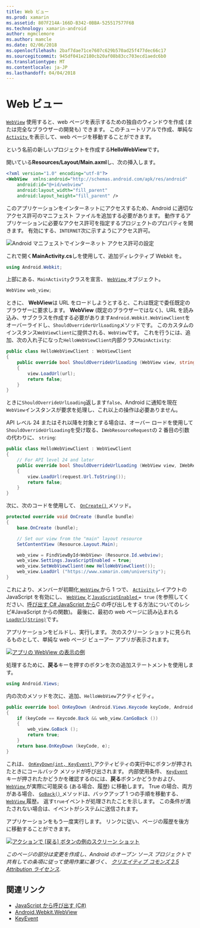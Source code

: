```yaml
---
title: Web ビュー
ms.prod: xamarin
ms.assetid: 807F214A-166D-B342-0BBA-525517577F6B
ms.technology: xamarin-android
author: mgmclemore
ms.author: mamcle
ms.date: 02/06/2018
ms.openlocfilehash: 2baf7dae71ce7607c629b570ad25f477dec66c17
ms.sourcegitcommit: 945df041e2180cb20af08b83cc703ecd1aedc6b0
ms.translationtype: MT
ms.contentlocale: ja-JP
ms.lasthandoff: 04/04/2018
---
```

# <a name="web-view"></a>Web ビュー

[`WebView`](https://developer.xamarin.com/api/type/Android.Webkit.WebView/) 使用すると、web ページを表示するための独自のウィンドウを作成 (または完全なブラウザーの開発も) できます。 このチュートリアルで作成、単純な[ `Activity` ](https://developer.xamarin.com/api/type/Android.App.Activity/)を表示して、web ページを移動することができます。

という名前の新しいプロジェクトを作成する**HelloWebView**です。

開いている**Resources/Layout/Main.axml**し、次の挿入します。

```xml
<?xml version="1.0" encoding="utf-8"?>
<WebView  xmlns:android="http://schemas.android.com/apk/res/android"
    android:id="@+id/webview"
    android:layout_width="fill_parent"
    android:layout_height="fill_parent" />
```

このアプリケーションをインターネットにアクセスするため、Android に適切なアクセス許可のマニフェスト ファイルを追加する必要があります。 動作するアプリケーションに必要なアクセス許可を指定するプロジェクトのプロパティを開きます。 有効にする、`INTERNET`次に示すようにアクセス許可。

![Android マニフェストでインターネット アクセス許可の設定](web-view-images/01-set-internet-permissions.png)

これで開く**MainActivity.cs**しを使用して、追加ディレクティブ Webkit を。

```csharp
using Android.Webkit;
```

上部にある、`MainActivity`クラスを宣言、 [ `WebView` ](https://developer.xamarin.com/api/type/Android.Webkit.WebView/)オブジェクト。

```csharp
WebView web_view;
```

ときに、 **WebView**は URL をロードしようとすると、これは既定で委任既定のブラウザーに要求します。 **WebView** (既定のブラウザーではなく)、URL を読み込み、サブクラスを作成する必要があります`Android.Webkit.WebViewClient`をオーバーライドし、`ShouldOverriderUrlLoading`メソッドです。 このカスタムのインスタンス`WebViewClient`に提供される、`WebView`です。 これを行うには、追加、次の入れ子になった`HelloWebViewClient`内部クラス`MainActivity`:

```csharp
public class HelloWebViewClient : WebViewClient
{
    public override bool ShouldOverrideUrlLoading (WebView view, string url)
    {
        view.LoadUrl(url);
        return false;
    }
}
```

ときに`ShouldOverrideUrlLoading`返します`false`、Android に通知を現在`WebView`インスタンスが要求を処理し、これ以上の操作は必要ありません。 

API レベル 24 またはそれ以降を対象とする場合は、オーバー ロードを使用して`ShouldOverrideUrlLoading`を受け取る、`IWebResourceRequest`の 2 番目の引数の代わりに、 `string`:

```csharp
public class HelloWebViewClient : WebViewClient
{
    // For API level 24 and later
    public override bool ShouldOverrideUrlLoading (WebView view, IWebResourceRequest request)
    {
        view.LoadUrl(request.Url.ToString());
        return false;
    }
}
```

次に、次のコードを使用して、 [ `OnCreate()` ](https://developer.xamarin.com/api/member/Android.App.Activity.OnCreate/(Android.OS.Bundle))メソッド。

```csharp
protected override void OnCreate (Bundle bundle)
{
    base.OnCreate (bundle);

    // Set our view from the "main" layout resource
    SetContentView (Resource.Layout.Main);

    web_view = FindViewById<WebView> (Resource.Id.webview);
    web_view.Settings.JavaScriptEnabled = true;
    web_view.SetWebViewClient(new HelloWebViewClient());
    web_view.LoadUrl ("https://www.xamarin.com/university");
}
```

これにより、メンバーが初期化[ `WebView` ](https://developer.xamarin.com/api/type/Android.Webkit.WebView/)から 1 つで、 [ `Activity` ](https://developer.xamarin.com/api/type/Android.App.Activity/)レイアウトの JavaScript を有効にし、 [ `WebView` ](https://developer.xamarin.com/api/type/Android.Webkit.WebView/) と[`JavaScriptEnabled` ](https://developer.xamarin.com/api/property/Android.Webkit.WebSettings.JavaScriptEnabled/) 
 `= true` (を参照してください、[呼び出す C\# JavaScript から](https://developer.xamarin.com/recipes/android/controls/webview/call_csharp_from_javascript)C の呼び出しをする方法についてのレシピ\#JavaScript からの関数)。 最後に、最初の web ページに読み込まれる[ `LoadUrl(String)`](https://developer.xamarin.com/api/type/Android.Webkit.WebView/%2fM%2fLoadUrl)です。

アプリケーションをビルドし、実行します。 次のスクリーン ショットに見られるものとして、単純な web ページ ビューアー アプリが表示されます。

[![アプリの WebView の表示の例](web-view-images/02-simple-webview-app-sml.png)](web-view-images/02-simple-webview-app.png#lightbox)

処理するために、**戻る**キーを押すのボタンを次の追加ステートメントを使用します。

```csharp
using Android.Views;
```

内の次のメソッドを次に、追加、`HelloWebView`アクティビティ。

```csharp
public override bool OnKeyDown (Android.Views.Keycode keyCode, Android.Views.KeyEvent e)
{
    if (keyCode == Keycode.Back && web_view.CanGoBack ())
    {
        web_view.GoBack ();
        return true;
    }
    return base.OnKeyDown (keyCode, e);
}
```

これは、 [ `OnKeyDown(int, KeyEvent)` ](https://developer.xamarin.com/api/member/Android.App.Activity.OnKeyDown/(Android.Views.Keycode%2cAndroid.Views.KeyEvent))アクティビティの実行中にボタンが押されたときにコールバック メソッドが呼び出されます。 内部使用条件、 [ `KeyEvent` ](https://developer.xamarin.com/api/type/Android.Views.KeyEvent/)キーが押されたかどうかを確認するのには、**戻る**ボタンかどうかおよび、 [ `WebView` ](https://developer.xamarin.com/api/type/Android.Webkit.WebView/)が実際に可能戻る (ある場合、履歴) に移動します。 True の場合、両方がある場合、 [ `GoBack()` ](https://developer.xamarin.com/api/member/Android.Webkit.WebView.GoBack/)メソッドは、バックアップ 1 つの手順を移動する、 [ `WebView` ](https://developer.xamarin.com/api/type/Android.Webkit.WebView/)履歴。 返す`true`イベントが処理されたことを示します。 この条件が満たされない場合は、イベントがシステムに送信されます。

アプリケーションをもう一度実行します。 リンクに従い、ページの履歴を後方に移動することができます。

[![アクションで [戻る] ボタンの例のスクリーン ショット](web-view-images/03-back-button-sml.png)](web-view-images/03-back-button.png#lightbox)


*このページの部分は変更を作成し、Android のオープン ソース プロジェクトで共有しての条項に従って使用作業に基づく、*
[*クリエイティブ コモンズ 2.5 Attribution ライセンス*](http://creativecommons.org/licenses/by/2.5/).


## <a name="related-links"></a>関連リンク

- [JavaScript から呼び出す (C#)](https://developer.xamarin.com/recipes/android/controls/webview/call_csharp_from_javascript)
- [Android.Webkit.WebView](https://developer.xamarin.com/api/type/Android.Webkit.WebView)
- [KeyEvent](https://developer.xamarin.com/api/type/Android.Webkit.WebView/Client)
